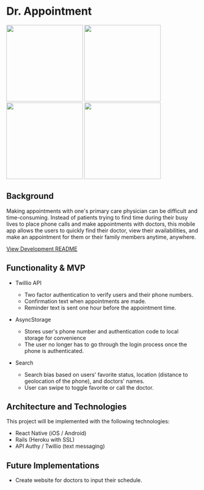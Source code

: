 # Dr. Appointment

<img src="https://github.com/randyjap/DrAppointment/blob/master/app/images/Twillio.gif" width="200">

<img src="https://github.com/randyjap/DrAppointment/blob/master/app/images/Search.gif" width="200">

<img src="https://github.com/randyjap/DrAppointment/blob/master/app/images/Appointment.gif" width="200">

<img src="https://github.com/randyjap/DrAppointment/blob/master/app/images/Text.png" width="200">

## Background

Making appointments with one's primary care physician can be difficult and time-consuming. Instead of patients trying to find time during their busy lives to place phone calls and make appointments with doctors, this mobile app allows the users to quickly find their doctor, view their availabilities, and make an appointment for them or their family members anytime, anywhere.

[View Development README][readme]

[readme]: docs/README.md

## Functionality & MVP

- Twillio API
  - Two factor authentication to verify users and their phone numbers.
  - Confirmation text when appointments are made.
  - Reminder text is sent one hour before the appointment time.

- AsyncStorage
  - Stores user's phone number and authentication code to local storage for convenience
  - The user no longer has to go through the login process once the phone is authenticated.

- Search
  - Search bias based on users' favorite status, location (distance to geolocation of the phone), and doctors' names.
  - User can swipe to toggle favorite or call the doctor.

## Architecture and Technologies

This project will be implemented with the following technologies:

- React Native (iOS / Android)
- Rails (Heroku with SSL)
- API Authy / Twillio (text messaging)


## Future Implementations

- Create website for doctors to input their schedule.
